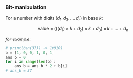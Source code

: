 ### Bit-manipulation
For a number with digits $(d_1, d_2, \dots, d_n)$ in base $k$:

$$
\text{value} = (((d_1) \times k + d_2) \times k + d_3) \times k + \dots + d_n
$$

*for example:*
```python
# print(bin(37)) -> 100101
b = [1, 0, 0, 1, 0, 1]
ans_b = 0
for i in range(len(b)):
    ans_b = ans_b * 2 + b[i]
# ans_b = 37
```